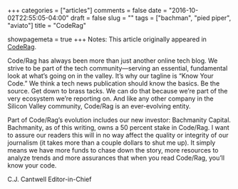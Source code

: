 +++
categories = ["articles"]
comments = false
date = "2016-10-02T22:55:05-04:00"
draft = false
slug = ""
tags = ["bachman", "pied piper", "aviato"]
title = "CodeRag"

showpagemeta = true
+++
Notes: This article originally appeared in [CodeRag](http://www.coderag.com/-note-from-the-editor/).

Code/Rag has always been more than just another online tech blog. We strive to be part of the tech community—serving an essential, fundamental look at what’s going on in the valley. It’s why our tagline is “Know Your Code.” We think a tech news publication should know the basics. Be the source. Get down to brass tacks. We can do that because we’re part of the very ecosystem we’re reporting on. And like any other company in the Silicon Valley community, Code/Rag is an ever-evolving entity.

Part of Code/Rag’s evolution includes our new investor: Bachmanity Capital. Bachmanity, as of this writing, owns a 50 percent stake in Code/Rag. I want to assure our readers this will in no way affect the quality or integrity of our journalism (it takes more than a couple dollars to shut me up). It simply means we have more funds to chase down the story, more resources to analyze trends and more assurances that when you read Code/Rag, you’ll know your code.

C.J. Cantwell
Editor-in-Chief
